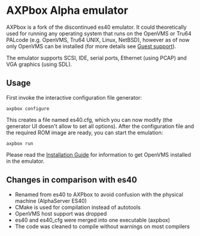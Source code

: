 # AXPbox Alpha emulator

AXPbox is a fork of the discontinued es40 emulator. It could theoretically used for running any operating system that runs on the OpenVMS or Tru64 PALcode (e.g. OpenVMS, Tru64 UNIX, Linux, NetBSD), however as of now only OpenVMS can be installed (for more details see [Guest support](https://github.com/lenticularis39/axpbox/wiki/Guest-support)).

The emulator supports SCSI, IDE, serial ports, Ethernet (using PCAP) and VGA graphics (using SDL).

## Usage

First invoke the interactive configuration file generator:
```
axpbox configure
```
This creates a file named es40.cfg, which you can now modify (the generator UI doesn't allow to set all options). After the configuration file and the required ROM image are ready, you can start the emulation:
```
axpbox run
```

Please read the [Installation Guide](https://github.com/lenticularis39/axpbox/wiki/OpenVMS-installation-guide) for information to get OpenVMS installed in the emulator.

## Changes in comparison with es40

- Renamed from es40 to AXPbox to avoid confusion with the physical machine (AlphaServer ES40)
- CMake is used for compilation instead of autotools
- OpenVMS host support was dropped
- es40 and es40_cfg were merged into one executable (axpbox)
- The code was cleaned to compile without warnings on most compilers
